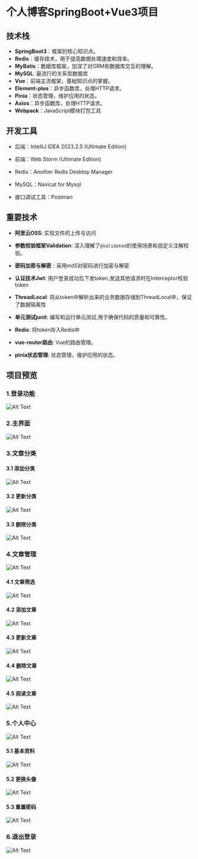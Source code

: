# 个人博客SpringBoot+Vue3项目

## 技术栈

- **SpringBoot3**：框架的核心知识点。
- **Redis**：缓存技术，用于提高数据处理速度和效率。
- **MyBatis**：数据库框架，加深了对ORM和数据库交互的理解。
- **MySQL**:  最流行的关系型数据库
- **Vue**：前端主流框架，基础知识点的掌握。
- **Element-plus**：异步函数库，处理HTTP请求。
- **Pinia**：状态管理，维护应用的状态。
- **Axios**：异步函数库，处理HTTP请求。
- **Webpack**：JavaScript模块打包工具

## 开发工具

- 后端：IntelliJ IDEA 2023.2.5 (Ultimate Edition)


- 前端：Web Storm (Ultimate Edition)

- Redis：Another Redis Desktop Manager

- MySQL：Navicat for Mysql 

- 接口调试工具：Postman

## 重要技术 

- **阿里云OSS**: 实现文件的上传与访问

- **参数校验框架Validation**: 深入理解了`@Validated`的使用场景和自定义注解校验。

- **密码加密与解密**：采用md5对密码进行加密与解密

- **认证技术Jwt**:  用户登录成功后下发token,发送其他请求时在Interceptor校验token

- **ThreadLocal**: 将从token中解析出来的业务数据存储到ThreadLocal中，保证了数据隔离性

- **单元测试junit**: 编写和运行单元测试,用于确保代码的质量和可靠性。

- **Redis**:  将token存入Redis中

- **vue-router路由**: Vue的路由管理。

- **pinia状态管理**: 状态管理，维护应用的状态。

## 项目预览

### 1.登录功能

![Alt Text](./BlogImage/01.png)


### 2.主界面

![Alt Text](./BlogImage/02.png)

### 3.文章分类

#### 3.1 添加分类

![Alt Text](./BlogImage/03.png)

#### 3.2 更新分类

![Alt Text](./BlogImage/04.png)

#### 3.3 删除分类


![Alt Text](./BlogImage/05.png)

### 4.文章管理

![Alt Text](./BlogImage/08.png)


#### 4.1 文章筛选

![Alt Text](./BlogImage/06.png)

#### 4.2 添加文章

![Alt Text](./BlogImage/07.png)

#### 4.3 更新文章

![Alt Text](./BlogImage/09.png)

#### 4.4 删除文章

![Alt Text](./BlogImage/10.png)

#### 4.5 阅读文章

![Alt Text](./BlogImage/11.png)

### 5.个人中心

![Alt Text](./BlogImage/12.png)

#### 5.1 基本资料

![Alt Text](./BlogImage/13.png)

#### 5.2 更换头像

![Alt Text](./BlogImage/14.png)

#### 5.3 重置密码

![Alt Text](./BlogImage/15.png)

### 6.退出登录

![Alt Text](./BlogImage/16.png)

